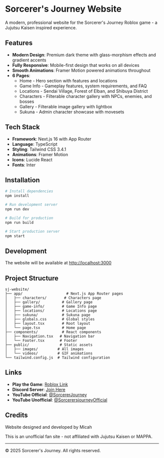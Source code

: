 # Sorcerer's Journey Website

A modern, professional website for the Sorcerer's Journey Roblox game - a Jujutsu Kaisen inspired experience.

## Features

- **Modern Design**: Premium dark theme with glass-morphism effects and gradient accents
- **Fully Responsive**: Mobile-first design that works on all devices
- **Smooth Animations**: Framer Motion powered animations throughout
- **6 Pages**:
  - Home - Hero section with features and locations
  - Game Info - Gameplay features, system requirements, and FAQ
  - Locations - Sendai Village, Forest of Elban, and Shibuya District
  - Characters - Filterable character gallery with NPCs, enemies, and bosses
  - Gallery - Filterable image gallery with lightbox
  - Sukuna - Admin character showcase with movesets

## Tech Stack

- **Framework**: Next.js 16 with App Router
- **Language**: TypeScript
- **Styling**: Tailwind CSS 3.4.1
- **Animations**: Framer Motion
- **Icons**: Lucide React
- **Fonts**: Inter

## Installation

```bash
# Install dependencies
npm install

# Run development server
npm run dev

# Build for production
npm run build

# Start production server
npm start
```

## Development

The website will be available at [http://localhost:3000](http://localhost:3000)

## Project Structure

```
sj-website/
├── app/                    # Next.js App Router pages
│   ├── characters/        # Characters page
│   ├── gallery/          # Gallery page
│   ├── game-info/        # Game Info page
│   ├── locations/        # Locations page
│   ├── sukuna/           # Sukuna page
│   ├── globals.css       # Global styles
│   ├── layout.tsx        # Root layout
│   └── page.tsx          # Home page
├── components/           # React components
│   ├── Navigation.tsx   # Navigation bar
│   └── Footer.tsx       # Footer
├── public/              # Static assets
│   ├── images/         # All images
│   └── videos/         # GIF animations
└── tailwind.config.js  # Tailwind configuration
```

## Links

- **Play the Game**: [Roblox Link](https://www.roblox.com/games/86982716859526/Sorcerers-Journey)
- **Discord Server**: [Join Here](https://discord.gg/pUnKjfAKph)
- **YouTube Official**: [@SorcererJourney](https://www.youtube.com/@SorcererJourney)
- **YouTube Unofficial**: [@SorcerersjourneyOfficial](https://www.youtube.com/@SorcerersjourneyOfficial)

## Credits

Website designed and developed by Micah

This is an unofficial fan site - not affiliated with Jujutsu Kaisen or MAPPA.

---

© 2025 Sorcerer's Journey. All rights reserved.
